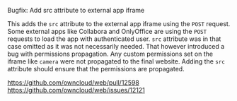 Bugfix: Add src attribute to external app iframe

This adds the `src` attribute to the external app iframe using the `POST` request.
Some external apps like Collabora and OnlyOffice are using the `POST` requests to load the app with authenticated user.
`src` attribute was in that case omitted as it was not necessarily needed. That however introduced a bug with permissions propagation.
Any custom permissions set on the iframe like `camera` were not propagated to the final website. Adding the `src` attribute should ensure that the permissions are propagated.

https://github.com/owncloud/web/pull/12598
https://github.com/owncloud/web/issues/12121
